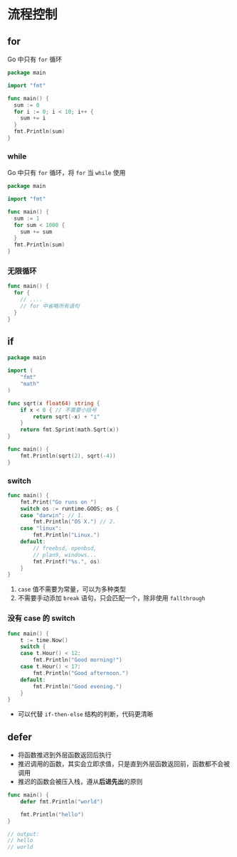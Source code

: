 # 流程控制

## for

Go 中只有 `for` 循环

```go
package main

import "fmt"

func main() {
  sum := 0
  for i := 0; i < 10; i++ {
    sum += i
  }
  fmt.Println(sum)
}
```

### while

Go 中只有 `for` 循环，将 `for` 当 `while` 使用

```go
package main

import "fmt"

func main() {
  sum := 1
  for sum < 1000 {
    sum += sum
  }
  fmt.Println(sum)
}
```

### 无限循环

```go
func main() {
  for {
    // ....
    // for 中省略所有语句
  }
}
```

## if

```go
package main

import (
	"fmt"
	"math"
)

func sqrt(x float64) string {
	if x < 0 { // 不需要小括号
		return sqrt(-x) + "i"
	}
	return fmt.Sprint(math.Sqrt(x))
}

func main() {
	fmt.Println(sqrt(2), sqrt(-4))
}
```

### switch

```go
func main() {
	fmt.Print("Go runs on ")
	switch os := runtime.GOOS; os {
	case "darwin": // 1.
		fmt.Println("OS X.") // 2.
	case "linux":
		fmt.Println("Linux.")
	default:
		// freebsd, openbsd,
		// plan9, windows...
		fmt.Printf("%s.", os)
	}
}
```

1. `case` 值不需要为常量，可以为多种类型
2. 不需要手动添加 `break` 语句，只会匹配一个，除非使用 `fallthrough`


### 没有 case 的 switch

```go
func main() {
	t := time.Now()
	switch {
	case t.Hour() < 12:
		fmt.Println("Good morning!")
	case t.Hour() < 17:
		fmt.Println("Good afternoon.")
	default:
		fmt.Println("Good evening.")
	}
}
```

- 可以代替 `if-then-else` 结构的判断，代码更清晰

## defer

- 将函数推迟到外层函数返回后执行
- 推迟调用的函数，其实会立即求值，只是直到外层函数返回前，函数都不会被调用
- 推迟的函数会被压入栈，遵从**后进先出**的原则

```go
func main() {
	defer fmt.Println("world")

	fmt.Println("hello")
}

// output:
// hello
// world
```

